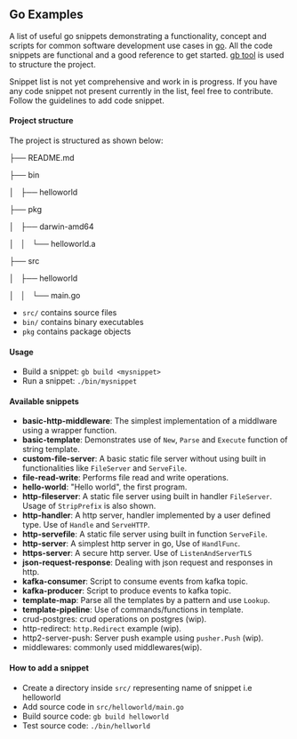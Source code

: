 ## Go Examples

A list of useful go snippets demonstrating a functionality, concept and scripts for common software development use cases in [go](https://golang.org/). All the code snippets are functional and a good reference to get started. [gb tool](https://getgb.io/) is used to structure the project.

Snippet list is not yet comprehensive and work in is progress. If you have any code snippet not present currently in the list, feel free to contribute. Follow the guidelines to add code snippet.


#### Project structure
The project is structured as shown below:

├── README.md

├── bin

│   ├── helloworld

├── pkg

│   ├── darwin-amd64

│   │   └── helloworld.a

├── src

│   ├── helloworld

│   │   └── main.go


 - `src/` contains source files
 - `bin/` contains binary executables
 - `pkg`  contains package objects


#### Usage

- Build a snippet: `gb build <mysnippet>`
- Run a snippet: `./bin/mysnippet`

#### Available snippets

- **basic-http-middleware**: The simplest implementation of a middlware using a wrapper function.
- **basic-template**: Demonstrates use of `New`, `Parse` and `Execute` function of string template.
- **custom-file-server**: A basic static file server without using built in functionalities like `FileServer` and `ServeFile`.
- **file-read-write**: Performs file read and write operations.
- **hello-world**: "Hello world", the first program.
- **http-fileserver**: A static file server using built in handler `FileServer`. Usage of `StripPrefix` is also shown.
- **http-handler**: A http server, handler implemented by a user defined type. Use of `Handle` and `ServeHTTP`.
- **http-servefile**: A static file server using built in function `ServeFile`.
- **http-server**: A simplest http server in go, Use of `HandlFunc`.
- **https-server**: A secure http server. Use of `ListenAndServerTLS`
- **json-request-response**: Dealing with json request and responses in http.
- **kafka-consumer**: Script to consume events from kafka topic.
- **kafka-producer**:  Script to produce events to kafka topic.
- **template-map**:  Parse all the templates by a pattern and use `Lookup`.
- **template-pipeline**: Use of commands/functions in template.
- crud-postgres: crud operations on postgres (wip).
- http-redirect: `http.Redirect` example (wip).
- http2-server-push: Server push example using `pusher.Push` (wip).
- middlewares: commonly used middlewares(wip).

#### How to add a snippet
- Create a directory inside `src/` representing name of snippet i.e helloworld
- Add source code in `src/helloworld/main.go`
- Build source code:  `gb build helloworld`
- Test source code: `./bin/hellworld`
